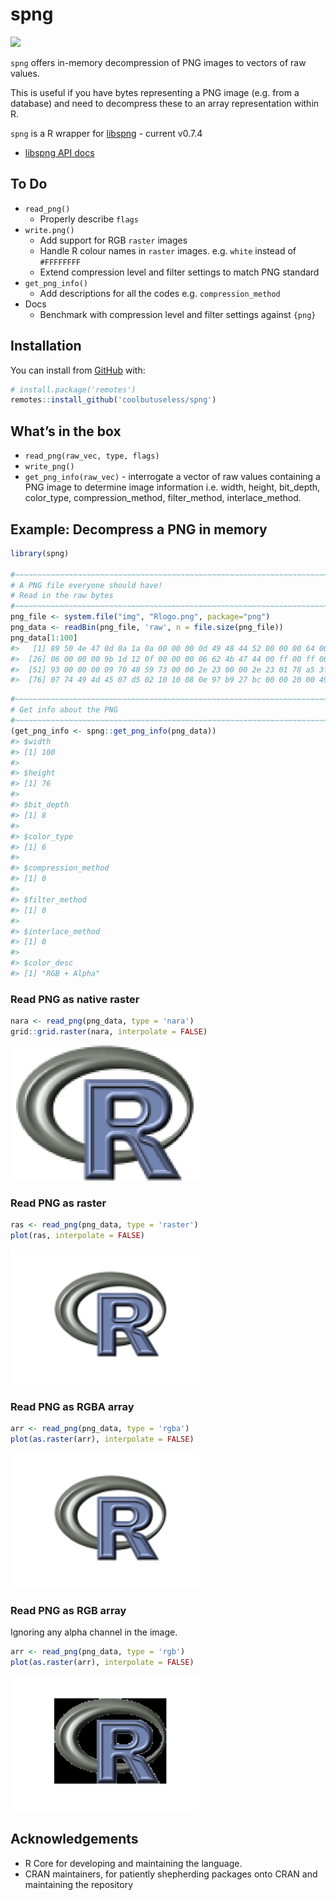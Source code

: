 
<!-- README.md is generated from README.Rmd. Please edit that file -->

# spng

<!-- badges: start -->
![](https://img.shields.io/badge/cool-useless-green.svg)
<!-- badges: end -->

`spng` offers in-memory decompression of PNG images to vectors of raw
values.

This is useful if you have bytes representing a PNG image (e.g. from a
database) and need to decompress these to an array representation within
R.

`spng` is a R wrapper for
[libspng](https://github.com/randy408/libspng) - current v0.7.4

- [libspng API docs](https://libspng.org/docs/api/)

## To Do

- `read_png()`
  - Properly describe `flags`
- `write.png()`
  - Add support for RGB `raster` images
  - Handle R colour names in `raster` images. e.g. `white` instead of
    `#FFFFFFFF`
  - Extend compression level and filter settings to match PNG standard
- `get_png_info()`
  - Add descriptions for all the codes e.g. `compression_method`
- Docs
  - Benchmark with compression level and filter settings against `{png}`

## Installation

You can install from [GitHub](https://github.com/coolbutuseless/spng)
with:

``` r
# install.package('remotes')
remotes::install_github('coolbutuseless/spng')
```

## What’s in the box

- `read_png(raw_vec, type, flags)`
- `write_png()`
- `get_png_info(raw_vec)` - interrogate a vector of raw values
  containing a PNG image to determine image information i.e. width,
  height, bit_depth, color_type, compression_method, filter_method,
  interlace_method.

## Example: Decompress a PNG in memory

``` r
library(spng)

#~~~~~~~~~~~~~~~~~~~~~~~~~~~~~~~~~~~~~~~~~~~~~~~~~~~~~~~~~~~~~~~~~~~~~~~~~~~~~
# A PNG file everyone should have!
# Read in the raw bytes
#~~~~~~~~~~~~~~~~~~~~~~~~~~~~~~~~~~~~~~~~~~~~~~~~~~~~~~~~~~~~~~~~~~~~~~~~~~~~~
png_file <- system.file("img", "Rlogo.png", package="png")
png_data <- readBin(png_file, 'raw', n = file.size(png_file))
png_data[1:100]
#>   [1] 89 50 4e 47 0d 0a 1a 0a 00 00 00 0d 49 48 44 52 00 00 00 64 00 00 00 4c 08
#>  [26] 06 00 00 00 9b 1d 12 0f 00 00 00 06 62 4b 47 44 00 ff 00 ff 00 ff a0 bd a7
#>  [51] 93 00 00 00 09 70 48 59 73 00 00 2e 23 00 00 2e 23 01 78 a5 3f 76 00 00 00
#>  [76] 07 74 49 4d 45 07 d5 02 10 10 08 0e 97 b9 27 bc 00 00 20 00 49 44 41 54 78
```

``` r
#~~~~~~~~~~~~~~~~~~~~~~~~~~~~~~~~~~~~~~~~~~~~~~~~~~~~~~~~~~~~~~~~~~~~~~~~~~~~~
# Get info about the PNG 
#~~~~~~~~~~~~~~~~~~~~~~~~~~~~~~~~~~~~~~~~~~~~~~~~~~~~~~~~~~~~~~~~~~~~~~~~~~~~~
(get_png_info <- spng::get_png_info(png_data))
#> $width
#> [1] 100
#> 
#> $height
#> [1] 76
#> 
#> $bit_depth
#> [1] 8
#> 
#> $color_type
#> [1] 6
#> 
#> $compression_method
#> [1] 0
#> 
#> $filter_method
#> [1] 0
#> 
#> $interlace_method
#> [1] 0
#> 
#> $color_desc
#> [1] "RGB + Alpha"
```

### Read PNG as native raster

``` r
nara <- read_png(png_data, type = 'nara')
grid::grid.raster(nara, interpolate = FALSE)
```

<img src="man/figures/README-unnamed-chunk-3-1.png" width="60%" />

### Read PNG as raster

``` r
ras <- read_png(png_data, type = 'raster')
plot(ras, interpolate = FALSE)
```

<img src="man/figures/README-unnamed-chunk-6-1.png" width="60%" />

### Read PNG as RGBA array

``` r
arr <- read_png(png_data, type = 'rgba')
plot(as.raster(arr), interpolate = FALSE)
```

<img src="man/figures/README-unnamed-chunk-7-1.png" width="60%" />

### Read PNG as RGB array

Ignoring any alpha channel in the image.

``` r
arr <- read_png(png_data, type = 'rgb')
plot(as.raster(arr), interpolate = FALSE)
```

<img src="man/figures/README-unnamed-chunk-8-1.png" width="60%" />

## Acknowledgements

- R Core for developing and maintaining the language.
- CRAN maintainers, for patiently shepherding packages onto CRAN and
  maintaining the repository
